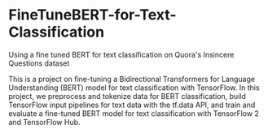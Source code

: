 # FineTuneBERT-for-Text-Classification
Using a fine tuned BERT for text classification on Quora's Insincere Questions dataset

This is a project on fine-tuning a Bidirectional Transformers for Language Understanding (BERT) model for text classification with TensorFlow. In this project, we preprocess and tokenize data for BERT classification, build TensorFlow input pipelines for text data with the tf.data API, and train and evaluate a fine-tuned BERT model for text classification with TensorFlow 2 and TensorFlow Hub. 
